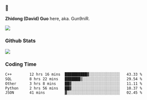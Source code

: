 ### 👋 

**Zhidong (David) Guo** here, aka. Gun9niR.

![](https://komarev.com/ghpvc/?username=Gun9niR&label=Total+Views)

### Github Stats

<img src="https://github-readme-stats.vercel.app/api?username=Gun9niR&count_private=true&show_icons=true&theme=vue-dark&hide_title=true">

### Coding Time

<!--START_SECTION:waka-->

```txt
C++        12 hrs 16 mins  ██████████▓░░░░░░░░░░░░░░   43.33 %
SQL        8 hrs 22 mins   ███████▒░░░░░░░░░░░░░░░░░   29.54 %
Other      3 hrs 8 mins    ██▓░░░░░░░░░░░░░░░░░░░░░░   11.11 %
Python     2 hrs 56 mins   ██▓░░░░░░░░░░░░░░░░░░░░░░   10.37 %
JSON       41 mins         ▓░░░░░░░░░░░░░░░░░░░░░░░░   02.45 %
```

<!--END_SECTION:waka-->
